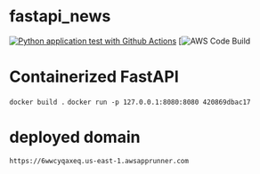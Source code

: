 # fastapi_news
[![Python application test with Github Actions](https://github.com/nogibjj/fastapi_news/actions/workflows/main.yml/badge.svg)](https://github.com/nogibjj/fastapi_news/actions/workflows/main.yml) [![AWS Code Build](https://codebuild.us-east-1.amazonaws.com/badges?uuid=eyJlbmNyeXB0ZWREYXRhIjoiZnA3WWxJZFJhdHdzMTFLSVIzd3dIK3IwY0dkOG5IcmFpTEgyTDRxQ1JWTitSRWJyUFZ5TFBRVFVqb1RTQm9pQ3RKb2hJcFhrcDMzYkMxcCtIeXRObXZrPSIsIml2UGFyYW1ldGVyU3BlYyI6IklBSXZXSTJ6UlZLLzVvR3giLCJtYXRlcmlhbFNldFNlcmlhbCI6MX0%3D&branch=main)

# Containerized FastAPI

`docker build .`
`docker run -p 127.0.0.1:8080:8080 420869dbac17`

# deployed domain 
`https://6wwcyqaxeq.us-east-1.awsapprunner.com `
